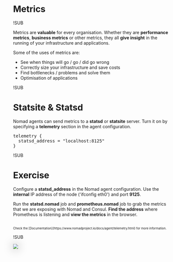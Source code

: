 <!-- .slide: data-background="#040811" data-background-image="/img/hashi-grid-white.svg" data-background-size="cover" data-background-position="center" -->
# Metrics

!SUB
<!-- .slide: data-background-image="/img/hashi-grid-gray.svg" data-background-size="cover" data-background-position="center" -->
Metrics are **valuable** for every organisation. Whether they are **performance metrics**, **business metrics** or other metrics, they all **give insight** in the running of your infrastructure and applications.

Some of the uses of metrics are:
- See when things will go / go / did go wrong
- Correctly size your infrastructure and save costs
- Find bottlenecks / problems and solve them
- Optimisation of applications

!SUB
<!-- .slide: data-background-image="/img/hashi-grid-gray.svg" data-background-size="cover" data-background-position="center" -->
# Statsite & Statsd
Nomad agents can send metrics to a **statsd** or **statsite** server. Turn it on by specifying a **telemetry** section in the agent configuration.
<pre>
telemetry <span class="bracket">{</span>
  statsd_address = <span class="value">"localhost:8125"</span>
<span class="bracket">}</span>
</pre>

!SUB
<!-- .slide: data-background-image="/img/hashi-grid-gray.svg" data-background-size="cover" data-background-position="center" -->
# Exercise
Configure a **statsd_address** in the Nomad agent configuration. Use the **internal** IP address of the node ('ifconfig eth0') and port **9125**.

Run the **statsd.nomad** job and **prometheus.nomad** job to grab the metrics that we are exposing with Nomad and Consul. **Find the address** where Prometheus is listening and **view the metrics** in the browser.

<br/>
<span style="font-size: 70%">Check the [Documentation](https://www.nomadproject.io/docs/agent/telemetry.html) for more information.</span>

!SUB
<!-- .slide: data-background-image="/img/hashi-grid-gray.svg" data-background-size="cover" data-background-position="center" -->
<img style="box-shadow: 0 0 30px rgba(0,0,0,0.4);" src="/img/prometheus.png"/>
